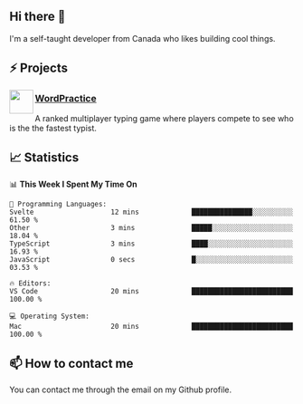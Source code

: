 <h2>Hi there 👋</h2>

<p>I'm a self-taught developer from Canada who likes building cool things.</p>

<h2>⚡ Projects</h2>

<img align="left" src="https://i.imgur.com/6RT8VFO.png" width="42" height="42" />
<h3><a target="_blank" href="https://wordpractice.io/">WordPractice</a></h3>
<p>A ranked multiplayer typing game where players compete to see who is the the fastest typist.</p>

<h2>📈 Statistics</h2>

<!--START_SECTION:waka-->
📊 **This Week I Spent My Time On** 

```text
💬 Programming Languages: 
Svelte                   12 mins             ███████████████░░░░░░░░░░   61.50 % 
Other                    3 mins              █████░░░░░░░░░░░░░░░░░░░░   18.04 % 
TypeScript               3 mins              ████░░░░░░░░░░░░░░░░░░░░░   16.93 % 
JavaScript               0 secs              █░░░░░░░░░░░░░░░░░░░░░░░░   03.53 % 

🔥 Editors: 
VS Code                  20 mins             █████████████████████████   100.00 % 

💻 Operating System: 
Mac                      20 mins             █████████████████████████   100.00 % 
```


<!--END_SECTION:waka-->

<h2>📫 How to contact me</h2>

You can contact me through the email on my Github profile.

